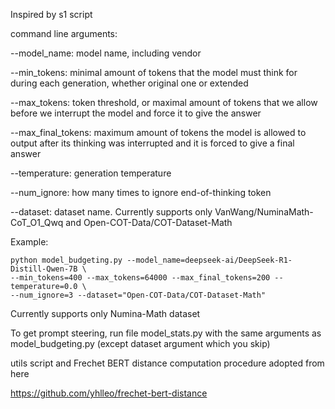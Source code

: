 Inspired by s1 script

command line arguments:

--model_name:  model name, including vendor

--min_tokens:  minimal amount of tokens that the model must think for during each generation, whether original one or extended

--max_tokens: token threshold, or maximal amount of tokens that we allow before we interrupt the model and force it to give the answer

--max_final_tokens: maximum amount of tokens the model is allowed to output after its thinking was interrupted and it is forced to give a final answer

--temperature: generation temperature

--num_ignore: how many times to ignore end-of-thinking token

--dataset: dataset name. Currently supports only VanWang/NuminaMath-CoT_O1_Qwq and Open-COT-Data/COT-Dataset-Math

Example:

```
python model_budgeting.py --model_name=deepseek-ai/DeepSeek-R1-Distill-Qwen-7B \
--min_tokens=400 --max_tokens=64000 --max_final_tokens=200 --temperature=0.0 \ 
--num_ignore=3 --dataset="Open-COT-Data/COT-Dataset-Math"
```


Currently supports only Numina-Math dataset

To get prompt steering, run file model_stats.py with the same arguments as model_budgeting.py (except dataset argument which you skip)


utils script and Frechet BERT distance computation procedure adopted from here

https://github.com/yhlleo/frechet-bert-distance
